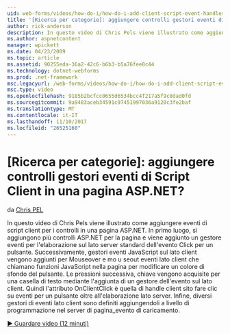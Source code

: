 ```yaml
---
uid: web-forms/videos/how-do-i/how-do-i-add-client-script-event-handlers-controls-on-an-aspnet-page
title: '[Ricerca per categorie]: aggiungere controlli gestori eventi di Script Client in una pagina ASP.NET? | Microsoft Docs'
author: rick-anderson
description: In questo video di Chris Pels viene illustrato come aggiungere eventi di script client per i controlli in una pagina ASP.NET. In primo luogo, si aggiungono più controlli ASP.NET per la pagina e di e...
ms.author: aspnetcontent
manager: wpickett
ms.date: 04/23/2009
ms.topic: article
ms.assetid: 90255eda-36a2-42c6-b6b3-b5a76fee8c44
ms.technology: dotnet-webforms
ms.prod: .net-framework
msc.legacyurl: /web-forms/videos/how-do-i/how-do-i-add-client-script-event-handlers-controls-on-an-aspnet-page
msc.type: video
ms.openlocfilehash: 9185b2bcfcc0655d6534bcc4f217a5f9c8dad0fd
ms.sourcegitcommit: 9a9483aceb34591c97451997036a9120c3fe2baf
ms.translationtype: MT
ms.contentlocale: it-IT
ms.lasthandoff: 11/10/2017
ms.locfileid: "26525160"
---
```

<a name="how-do-i-add-client-script-event-handlers-controls-on-an-aspnet-page"></a>[Ricerca per categorie]: aggiungere controlli gestori eventi di Script Client in una pagina ASP.NET?
====================
da [Chris PEL](https://twitter.com/chrispels)

In questo video di Chris Pels viene illustrato come aggiungere eventi di script client per i controlli in una pagina ASP.NET. In primo luogo, si aggiungono più controlli ASP.NET per la pagina e viene aggiunto un gestore eventi per l'elaborazione sul lato server standard dell'evento Click per un pulsante. Successivamente, gestori eventi JavaScript sul lato client vengono aggiunti per Mouseover e mo u seout eventi lato client che chiamano funzioni JavaScript nella pagina per modificare un colore di sfondo del pulsante. Le pressioni successiva, chiave vengono acquisite per una casella di testo mediante l'aggiunta di un gestore dell'evento sul lato client. Quindi l'attributo OnClientClick è quella di handle client sito fare clic su eventi per un pulsante oltre all'elaborazione lato server. Infine, diversi gestori di eventi lato client sono definiti aggiungendoli a livello di programmazione nel server di pagina\_evento di caricamento.

[&#9654; Guardare video (12 minuti)](https://channel9.msdn.com/Blogs/ASP-NET-Site-Videos/how-do-i-add-client-script-event-handlers-controls-on-an-aspnet-page)
